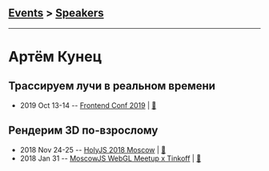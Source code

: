 ## [Events](../README.md) > [Speakers](../speakers.md)
---

# Артём Кунец

## Трассируем лучи в реальном времени
- 2019 Oct 13-14 -- [Frontend Conf 2019](https://www.youtube.com/watch?v=5zs8vJWYuww)  | [:notebook:](https://drive.google.com/file/d/1LPYHtLHBZSrDZDVZ92CdyqqbvI3SfBbX)  
## Рендерим 3D по-взрослому
- 2018 Nov 24-25 -- [HolyJS 2018 Moscow](https://www.youtube.com/watch?v=2ptADWLEk6w)  | [:notebook:](https://downloads.ctfassets.net/nn534z2fqr9f/2HOMiamMRGCuQIo40scWqe/f3a501094513a89783d472665fe76d2b/Artem_Kunets_Renderim_3D_po-vzroslomu.pdf)  
- 2018 Jan 31 -- [MoscowJS WebGL Meetup x Tinkoff](https://youtu.be/YyzM0XyVQS8)  | [:notebook:](https://cloud.mail.ru/public/GN5D/wNEaCSi5Y)  
